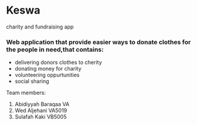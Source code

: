 # Keswa
charity and fundraising app

### Web application that provide easier ways to donate clothes for the people in need,that contains:


- delivering donors clothes to cherity
- donating money for charity
- volunteering oppurtunities
- social sharing

Team members:
1. Abidiyyah Baraqaa VA
2. Wed Aljehani VA5019
3. Sulafah Kaki VB5005

